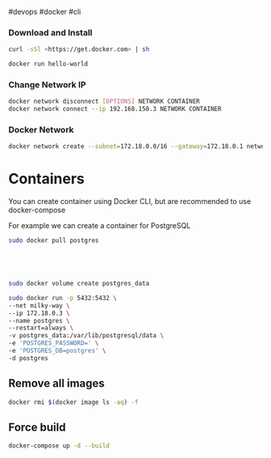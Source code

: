 #devops 
#docker
#cli

### Download and Install
```bash
curl -sSl <https://get.docker.com> | sh

docker run hello-world
```

### Change Network IP
```bash
docker network disconnect [OPTIONS] NETWORK CONTAINER
docker network connect --ip 192.168.150.3 NETWORK CONTAINER
```

### Docker Network
```bash
docker network create --subnet=172.18.0.0/16 --gateway=172.18.0.1 network-name
```

# Containers
You can create container using Docker CLI, but are recommended to use docker-compose

For example we can create a container for PostgreSQL
```bash
sudo docker pull postgres
```

```bash
```

```bash
```


```bash


sudo docker volume create postgres_data

sudo docker run -p 5432:5432 \
--net milky-way \
--ip 172.18.0.3 \
--name postgres \
--restart=always \
-v postgres_data:/var/lib/postgresql/data \
-e 'POSTGRES_PASSWORD=' \
-e 'POSTGRES_DB=postgres' \
-d postgres
```

## Remove all images
```bash
docker rmi $(docker image ls -aq) -f
```

## Force build
```bash
docker-compose up -d --build
```